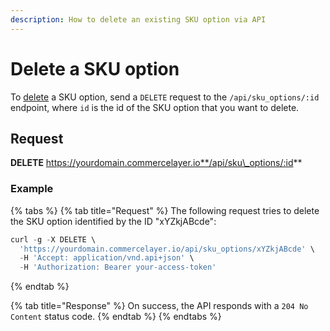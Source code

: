 ```yaml
---
description: How to delete an existing SKU option via API
---
```


# Delete a SKU option

To [delete](https://docs.commercelayer.io/developers/deleting-resources) a SKU option, send a `DELETE` request to the `/api/sku_options/:id` endpoint, where `id` is the id of the SKU option that you want to delete.

## Request

**DELETE** https://yourdomain.commercelayer.io**/api/sku\_options/:id**

### Example

{% tabs %}
{% tab title="Request" %}
The following request tries to delete the SKU option identified by the ID "xYZkjABcde":

```javascript
curl -g -X DELETE \
  'https://yourdomain.commercelayer.io/api/sku_options/xYZkjABcde' \
  -H 'Accept: application/vnd.api+json' \
  -H 'Authorization: Bearer your-access-token'
```
{% endtab %}

{% tab title="Response" %}
On success, the API responds with a `204 No Content` status code.
{% endtab %}
{% endtabs %}
